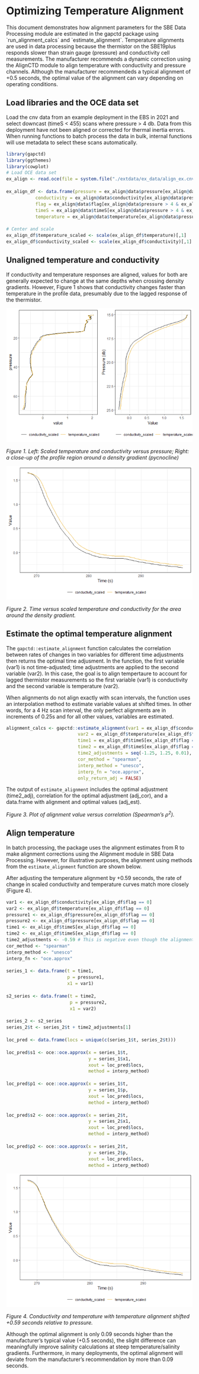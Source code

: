 # Optimizing Temperature Alignment

<p>
This document demonstrates how alignment parameters for the SBE Data
Processing module are estimated in the gapctd package using
`run_alignment_calcs` and `estimate_alignment`. Temperature alignments
are used in data processing because the thermistor on the SBE19plus
responds slower than strain gauge (pressure) and conductivity cell
measurements. The manufacturer recommends a dynamic correction using the
AlignCTD module to align temperature with conductivity and pressure
channels. Although the manufacturer recommendeds a typical alignment of
+0.5 seconds, the optimal value of the alignment can vary depending on
operating conditions.
</p>

## Load libraries and the OCE data set

Load the cnv data from an example deployment in the EBS in 2021 and
select downcast (timeS \< 455) scans where pressure \> 4 db. Data from
this deployment have not been aligned or corrected for thermal inertia
errors. When running functions to batch process the data in bulk,
internal functions will use metadata to select these scans
automatically.

``` r
library(gapctd)
library(ggthemes)
library(cowplot)
# Load OCE data set
ex_align <- read.oce(file = system.file("./extdata/ex_data/align_ex.cnv", package = "gapctd"))

ex_align_df <- data.frame(pressure = ex_align@data$pressure[ex_align@data$pressure > 4 & ex_align@data$timeS < 455],
           conductivity = ex_align@data$conductivity[ex_align@data$pressure > 4 & ex_align@data$timeS < 455],
           flag = ex_align@data$flag[ex_align@data$pressure > 4 & ex_align@data$timeS < 455],
           timeS = ex_align@data$timeS[ex_align@data$pressure > 4 & ex_align@data$timeS < 455],
           temperature = ex_align@data$temperature[ex_align@data$pressure > 4 & ex_align@data$timeS < 455])

# Center and scale
ex_align_df$temperature_scaled <- scale(ex_align_df$temperature)[,1]
ex_align_df$conductivity_scaled <- scale(ex_align_df$conductivity)[,1]
```

## Unaligned temperature and conductivity

If conductivity and temperature responses are aligned, values for both
are generally expected to change at the same depths when crossing
density gradients. However, Figure 1 shows that conductivity changes
faster than temperature in the profile data, presumably due to the
lagged response of the thermistor.

![](estimating_alignment_files/figure-markdown_github/unaligned_plots-1.png)

<i>Figure 1. Left: Scaled temperature and conductivity versus pressure;
Right: a close-up of the profile region around a density gradient
(pycnocline)</i>

![](estimating_alignment_files/figure-markdown_github/unaligned_2-1.png)

<i>Figure 2. Time versus scaled temperature and conductivity for the
area around the density gradient.</i>

## Estimate the optimal temperature alignment

The `gapctd::estimate_alignment` function calculates the correlation
between rates of changes in two variables for different time adjustments
then returns the optimal time adjusment. In the function, the first
variable (var1) is not time-adjusted; time adjustments are applied to
the second variable (var2). In this case, the goal is to align
tempertaure to account for lagged thermistor measurements so the first
variable (var1) is conductivity and the second variable is temperature
(var2).

When alignments do not align exactly with scan intervals, the function
uses an interpolation method to estimate variable values at shifted
times. In other words, for a 4 Hz scan interval, the only perfect
alignments are in increments of 0.25s and for all other values,
variables are estimated.

``` r
alignment_calcs <- gapctd::estimate_alignment(var1 = ex_align_df$conductivity[ex_align_df$flag == 0], 
                           var2 = ex_align_df$temperature[ex_align_df$flag == 0], 
                           time1 = ex_align_df$timeS[ex_align_df$flag == 0], 
                           time2 = ex_align_df$timeS[ex_align_df$flag == 0], 
                           time2_adjustments = seq(-1.25, 1.25, 0.01), 
                           cor_method = "spearman", 
                           interp_method = "unesco", 
                           interp_fn = "oce.approx", 
                           only_return_adj = FALSE)
```

The output of `estimate_alignment` includes the optimal adjustment
(time2_adj), correlation for the optimal adjustment (adj_cor), and a
data.frame with alignment and optimal values (adj_est).

<i>Figure 3. Plot of alignment value versus correlation (Spearman’s
ρ<sup>2</sup>).</i>

## Align temperature

In batch processing, the package uses the alignment estimates from R to
make alignment corrections using the Alignment module in SBE Data
Processing. However, for illustrative purposes, the alignment using
methods from the `estimate_alignment` function are shown below.

After adjusting the temperature alignment by +0.59 seconds, the rate of
change in scaled conductivity and temperature curves match more closely
(Figure 4).

``` r
var1 <- ex_align_df$conductivity[ex_align_df$flag == 0]
var2 <- ex_align_df$temperature[ex_align_df$flag == 0]
pressure1 <- ex_align_df$pressure[ex_align_df$flag == 0]
pressure2 <- ex_align_df$pressure[ex_align_df$flag == 0]
time1 <- ex_align_df$timeS[ex_align_df$flag == 0]
time2 <- ex_align_df$timeS[ex_align_df$flag == 0]
time2_adjustments <- -0.59 # This is negative even though the alignment is positive because of how the function is setup.
cor_method <- "spearman"
interp_method <- "unesco"
interp_fn <- "oce.approx"

series_1 <- data.frame(t = time1,
                       p = pressure1,
                       x1 = var1)

s2_series <- data.frame(t = time2,
                        p = pressure2,
                        x1 = var2)

series_2 <- s2_series
series_2$t <- series_2$t + time2_adjustments[1]

loc_pred <- data.frame(locs = unique(c(series_1$t, series_2$t)))

loc_pred$s1 <- oce::oce.approx(x = series_1$t, 
                               y = series_1$x1, 
                               xout = loc_pred$locs, 
                               method = interp_method)

loc_pred$p1 <- oce::oce.approx(x = series_1$t, 
                               y = series_1$p, 
                               xout = loc_pred$locs, 
                               method = interp_method)

loc_pred$s2 <- oce::oce.approx(x = series_2$t, 
                               y = series_2$x1, 
                               xout = loc_pred$locs, 
                               method = interp_method)

loc_pred$p2 <- oce::oce.approx(x = series_2$t, 
                               y = series_2$p, 
                               xout = loc_pred$locs, 
                               method = interp_method)
```

![](estimating_alignment_files/figure-markdown_github/aligned-1.png)

<i>Figure 4. Conductivity and temperature with temperature alignment
shifted +0.59 seconds relative to pressure.</i>

Although the optimal alignment is only 0.09 seconds higher than the
manufacturer’s typical value (+0.5 seconds), the slight difference can
meaningfully improve salinity calculations at steep temperature/salinity
gradients. Furthermore, in many deployments, the optimal alignment will
deviate from the manufacturer’s recommendation by more than 0.09
seconds.
